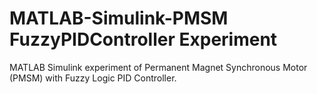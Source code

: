 # MATLAB-Simulink-PMSM FuzzyPIDController Experiment
 MATLAB Simulink experiment of Permanent Magnet Synchronous Motor (PMSM) with Fuzzy Logic PID Controller. 

